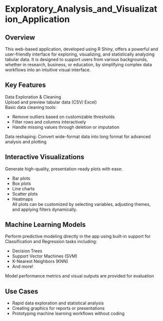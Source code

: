 # Exploratory_Analysis_and_Visualization_Application

## Overview
This web-based application, developed using R Shiny, offers a powerful and user-friendly interface for exploring, visualizing, and statistically analyzing tabular data. It is designed to support users from various backgrounds, whether in research, business, or education, by simplifying complex data workflows into an intuitive visual interface.

## Key Features
Data Exploration & Cleaning <br>
Upload and preview tabular data (CSV/ Excel) <br>
Basic data cleaning tools: 
- Remove outliers based on customizable thresholds
- Filter rows and columns interactively
- Handle missing values through deletion or imputation
  
Data reshaping: Convert wide-format data into long format for advanced analysis and plotting

## Interactive Visualizations
Generate high-quality, presentation-ready plots with ease:
- Bar plots
- Box plots
- Line charts
- Scatter plots
- Heatmaps <br>
All plots can be customized by selecting variables, adjusting themes, and applying filters dynamically.

## Machine Learning Models
Perform predictive modeling directly in the app using built-in support for Classification and Regression tasks including:
- Decision Trees
- Support Vector Machines (SVM)
- K-Nearest Neighbors (KNN)
- And more!
  
Model performance metrics and visual outputs are provided for evaluation

## Use Cases
- Rapid data exploration and statistical analysis
- Creating graphics for reports or presentations
- Prototyping machine learning workflows without coding

 

